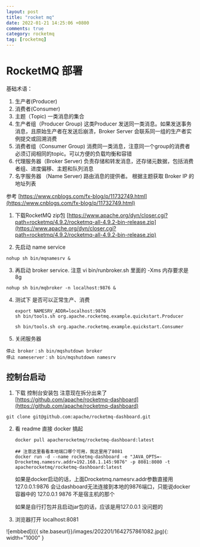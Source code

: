 ```yaml
---
layout: post
title: "rocket mq"
date: 2022-01-21 14:25:06 +0800
comments: true
category: rocketmq
tag: [rocketmq]
---
```




#  RocketMQ 部署

基础术语：

1. 生产者(Producer)
2. 消费者(Consumer)
3. 主题（Topic)  一类消息的集合
4. 生产者组（Producer Group) 这类Producer 发送同一类消息。如果发送事务消息，且原始生产者在发送后崩溃，Broker Server 会联系同一组的生产者实例提交或回溯消费
5. 消费者组（Consumer Group) 消费同一类消息，注意同一个group的消费者必须订阅相同的topic。可以方便的负载均衡和容错
6. 代理服务器（Broker Server)  负责存储和转发消息，还存储元数据，包括消费者组、进度偏移、主题和队列消息
7. 名字服务器 （Name Server) 路由消息的提供者。 根据主题获取 Broker IP 的地址列表





参考 [https://www.cnblogs.com/fx-blog/p/11732749.html](https://www.cnblogs.com/fx-blog/p/11732749.html)


1. 下载RocketMQ zip包 [https://www.apache.org/dyn/closer.cgi?path=rocketmq/4.9.2/rocketmq-all-4.9.2-bin-release.zip](https://www.apache.org/dyn/closer.cgi?path=rocketmq/4.9.2/rocketmq-all-4.9.2-bin-release.zip)

2. 先启动 name service
  ```
  nohup sh bin/mqnamesrv &
  ```

3. 再启动 broker service. 注意 vi bin/runbroker.sh 里面的 -Xms 内存要求是8g
  ```
  nohup sh bin/mqbroker -n localhost:9876 &
  ```

  

4. 测试下 是否可以正常生产、消费

   ```
   export NAMESRV_ADDR=localhost:9876
   sh bin/tools.sh org.apache.rocketmq.example.quickstart.Producer
   
   sh bin/tools.sh org.apache.rocketmq.example.quickstart.Consumer	
   ```

5. 关闭服务器
```
停止 broker：sh bin/mqshutdown broker
停止 nameserver：sh bin/mqshutdown namesrv
```

## 控制台启动

1. 下载 控制台安装包 注意现在拆分出来了 [https://github.com/apache/rocketmq-dashboard](https://github.com/apache/rocketmq-dashboard)
```
git clone git@github.com:apache/rocketmq-dashboard.git
```

2. 看  readme 直接 docker 搞起

    ```
    docker pull apacherocketmq/rocketmq-dashboard:latest

    ## 注意这里看看本地端口哪个可用，我这里用了8081
    docker run -d --name rocketmq-dashboard -e "JAVA_OPTS=-Drocketmq.namesrv.addr=192.168.1.145:9876" -p 8081:8080 -t apacherocketmq/rocketmq-dashboard:latest
    ```

    如果是docker启动的话，上面Drocketmq.namesrv.addr参数直接用127.0.0.1:9876 会让dashboard无法连接到本地的9876端口，只能说docker容器中的 127.0.0.1 9876 不是宿主机的那个

    如果是自行打包并且启动jar包的话，应该是用127.0.0.1 没问题的


3. 浏览器打开 localhost:8081



![embbed]({{ site.baseurl}}/images/202201/1642757861082.jpg){: width="1000" }

